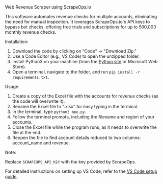 Web Revenue Scraper using ScrapeOps.io

This software automates revenue checks for multiple accounts, eliminating the need for manual inspection. It leverages ScrapeOps.io's API keys to bypass bot checks, offering free trials and subscriptions for up to 500,000 monthly revenue checks.

Installation:

1. Download the code by clicking on "Code" -> "Download Zip."
2. Use a Code Editor (e.g., VS Code) to open the unzipped folder.
3. Install Python3 on your machine (from the [Python site](https://www.python.org/downloads/) or Microsoft Web Store).
4. Open a terminal, navigate to the folder, and run `pip install -r requirements.txt`.

Usage:

1. Create a copy of the Excel file with the accounts for revenue checks (as the code will overwrite it).
2. Rename the Excel file to ".xlsx" for easy typing in the terminal.
3. In the terminal, type `python3 neo.py`.
4. Follow the terminal prompts, including the filename and region of your accounts.
5. Close the Excel file while the program runs, as it needs to overwrite the file at the end.
6. Reopen the file to find account details reduced to two columns: account_name and revenue.

Note:

Replace `SCRAPEOPS_API_KEY` with the key provided by ScrapeOps.

For detailed instructions on setting up VS Code, refer to the [VS Code setup guide](https://code.visualstudio.com/docs/setup/windows).
